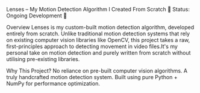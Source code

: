 Lenses – My Motion Detection Algorithm I Created From Scratch
🚧 Status: Ongoing Development 🚧

Overview
Lenses is my custom-built motion detection algorithm, developed entirely from scratch. Unlike traditional motion detection systems that rely on existing computer vision libraries like OpenCV, this project takes a raw, first-principles approach to detecting movement in video files.It's my personal take on motion detection and purely written from scratch without utilising pre-existing libraries.

Why This Project?
No reliance on pre-built computer vision algorithms.
A truly handcrafted motion detection system.
Built using pure Python + NumPy for performance optimization.